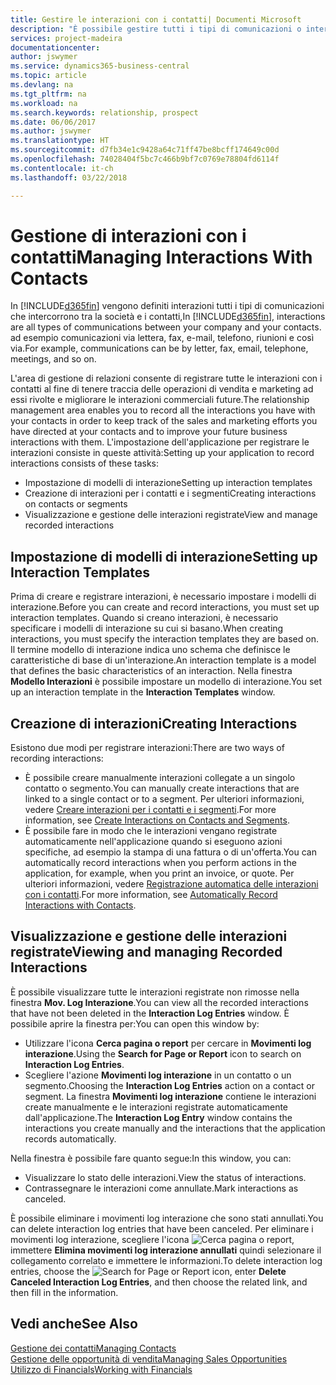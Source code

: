 ```yaml
---
title: Gestire le interazioni con i contatti| Documenti Microsoft
description: "È possibile gestire tutti i tipi di comunicazioni o interazioni che intercorrono tra la società e i contatti, ad esempio comunicazioni via lettera, fax, e-mail, telefono, riunioni e così via."
services: project-madeira
documentationcenter: 
author: jswymer
ms.service: dynamics365-business-central
ms.topic: article
ms.devlang: na
ms.tgt_pltfrm: na
ms.workload: na
ms.search.keywords: relationship, prospect
ms.date: 06/06/2017
ms.author: jswymer
ms.translationtype: HT
ms.sourcegitcommit: d7fb34e1c9428a64c71ff47be8bcff174649c00d
ms.openlocfilehash: 74028404f5bc7c466b9bf7c0769e78804fd6114f
ms.contentlocale: it-ch
ms.lasthandoff: 03/22/2018

---
```

# <a name="managing-interactions-with-contacts"></a><span data-ttu-id="a7100-103">Gestione di interazioni con i contatti</span><span class="sxs-lookup"><span data-stu-id="a7100-103">Managing Interactions With Contacts</span></span>
<span data-ttu-id="a7100-104">In [!INCLUDE[d365fin](includes/d365fin_md.md)] vengono definiti interazioni tutti i tipi di comunicazioni che intercorrono tra la società e i contatti,</span><span class="sxs-lookup"><span data-stu-id="a7100-104">In [!INCLUDE[d365fin](includes/d365fin_md.md)], interactions are all types of communications between your company and your contacts.</span></span> <span data-ttu-id="a7100-105">ad esempio comunicazioni via lettera, fax, e-mail, telefono, riunioni e così via.</span><span class="sxs-lookup"><span data-stu-id="a7100-105">For example, communications can be by letter, fax, email, telephone, meetings, and so on.</span></span>

<span data-ttu-id="a7100-106">L'area di gestione di relazioni consente di registrare tutte le interazioni con i contatti al fine di tenere traccia delle operazioni di vendita e marketing ad essi rivolte e migliorare le interazioni commerciali future.</span><span class="sxs-lookup"><span data-stu-id="a7100-106">The relationship management area enables you to record all the interactions you have with your contacts in order to keep track of the sales and marketing efforts you have directed at your contacts and to improve your future business interactions with them.</span></span> <span data-ttu-id="a7100-107">L'impostazione dell'applicazione per registrare le interazioni consiste in queste attività:</span><span class="sxs-lookup"><span data-stu-id="a7100-107">Setting up your application to record interactions consists of these tasks:</span></span>

* <span data-ttu-id="a7100-108">Impostazione di modelli di interazione</span><span class="sxs-lookup"><span data-stu-id="a7100-108">Setting up interaction templates</span></span>  
* <span data-ttu-id="a7100-109">Creazione di interazioni per i contatti e i segmenti</span><span class="sxs-lookup"><span data-stu-id="a7100-109">Creating interactions on contacts or segments</span></span>  
* <span data-ttu-id="a7100-110">Visualizzazione e gestione delle interazioni registrate</span><span class="sxs-lookup"><span data-stu-id="a7100-110">View and manage recorded interactions</span></span>  

##  <a name="setting-up-interaction-templates"></a><span data-ttu-id="a7100-111">Impostazione di modelli di interazione</span><span class="sxs-lookup"><span data-stu-id="a7100-111">Setting up Interaction Templates</span></span>
<span data-ttu-id="a7100-112">Prima di creare e registrare interazioni, è necessario impostare i modelli di interazione.</span><span class="sxs-lookup"><span data-stu-id="a7100-112">Before you can create and record interactions, you must set up interaction templates.</span></span> <span data-ttu-id="a7100-113">Quando si creano interazioni, è necessario specificare i modelli di interazione su cui si basano.</span><span class="sxs-lookup"><span data-stu-id="a7100-113">When creating interactions, you must specify the interaction templates they are based on.</span></span> <span data-ttu-id="a7100-114">Il termine modello di interazione indica uno schema che definisce le caratteristiche di base di un'interazione.</span><span class="sxs-lookup"><span data-stu-id="a7100-114">An interaction template is a model that defines the basic characteristics of an interaction.</span></span>
<span data-ttu-id="a7100-115">Nella finestra **Modello Interazioni** è possibile impostare un modello di interazione.</span><span class="sxs-lookup"><span data-stu-id="a7100-115">You set up an interaction template in the **Interaction Templates** window.</span></span>  

## <a name="creating-interactions"></a><span data-ttu-id="a7100-116">Creazione di interazioni</span><span class="sxs-lookup"><span data-stu-id="a7100-116">Creating Interactions</span></span>
<span data-ttu-id="a7100-117">Esistono due modi per registrare interazioni:</span><span class="sxs-lookup"><span data-stu-id="a7100-117">There are two ways of recording interactions:</span></span>

* <span data-ttu-id="a7100-118">È possibile creare manualmente interazioni collegate a un singolo contatto o segmento.</span><span class="sxs-lookup"><span data-stu-id="a7100-118">You can manually create interactions that are linked to a single contact or to a segment.</span></span> <span data-ttu-id="a7100-119">Per ulteriori informazioni, vedere [Creare interazioni per i contatti e i segmenti](marketing-how-create-interactions.md).</span><span class="sxs-lookup"><span data-stu-id="a7100-119">For more information, see [Create Interactions on Contacts and Segments](marketing-how-create-interactions.md).</span></span>  
* <span data-ttu-id="a7100-120">È possibile fare in modo che le interazioni vengano registrate automaticamente nell'applicazione quando si eseguono azioni specifiche, ad esempio la stampa di una fattura o di un'offerta.</span><span class="sxs-lookup"><span data-stu-id="a7100-120">You can automatically record interactions when you perform actions in the application, for example, when you print an invoice, or quote.</span></span> <span data-ttu-id="a7100-121">Per ulteriori informazioni, vedere [Registrazione automatica delle interazioni con i contatti](marketing-auto-record-interactions.md).</span><span class="sxs-lookup"><span data-stu-id="a7100-121">For more information, see [Automatically Record Interactions with Contacts](marketing-auto-record-interactions.md).</span></span>

## <a name="viewing-and-managing-recorded-interactions"></a><span data-ttu-id="a7100-122">Visualizzazione e gestione delle interazioni registrate</span><span class="sxs-lookup"><span data-stu-id="a7100-122">Viewing and managing Recorded Interactions</span></span>
<span data-ttu-id="a7100-123">È possibile visualizzare tutte le interazioni registrate non rimosse nella finestra **Mov. Log Interazione**.</span><span class="sxs-lookup"><span data-stu-id="a7100-123">You can view all the recorded interactions that have not been deleted in the **Interaction Log Entries** window.</span></span> <span data-ttu-id="a7100-124">È possibile aprire la finestra per:</span><span class="sxs-lookup"><span data-stu-id="a7100-124">You can open this window by:</span></span>

* <span data-ttu-id="a7100-125">Utilizzare l'icona **Cerca pagina o report** per cercare in **Movimenti log interazione**.</span><span class="sxs-lookup"><span data-stu-id="a7100-125">Using the **Search for Page or Report** icon to search on **Interaction Log Entries**.</span></span>
* <span data-ttu-id="a7100-126">Scegliere l'azione **Movimenti log interazione** in un contatto o un segmento.</span><span class="sxs-lookup"><span data-stu-id="a7100-126">Choosing the **Interaction Log Entries** action on a contact or segment.</span></span>
  <span data-ttu-id="a7100-127">La finestra **Movimenti log interazione** contiene le interazioni create manualmente e le interazioni registrate automaticamente dall'applicazione.</span><span class="sxs-lookup"><span data-stu-id="a7100-127">The **Interaction Log Entry** window contains the interactions you create manually and the interactions that the application records automatically.</span></span>

<span data-ttu-id="a7100-128">Nella finestra è possibile fare quanto segue:</span><span class="sxs-lookup"><span data-stu-id="a7100-128">In this window, you can:</span></span>

* <span data-ttu-id="a7100-129">Visualizzare lo stato delle interazioni.</span><span class="sxs-lookup"><span data-stu-id="a7100-129">View the status of interactions.</span></span>
* <span data-ttu-id="a7100-130">Contrassegnare le interazioni come annullate.</span><span class="sxs-lookup"><span data-stu-id="a7100-130">Mark interactions as canceled.</span></span>

<span data-ttu-id="a7100-131">È possibile eliminare i movimenti log interazione che sono stati annullati.</span><span class="sxs-lookup"><span data-stu-id="a7100-131">You can delete interaction log entries that have been canceled.</span></span> <span data-ttu-id="a7100-132">Per eliminare i movimenti log interazione, scegliere l'icona ![Cerca pagina o report](media/ui-search/search_small.png "icona Cerca pagina o report"), immettere **Elimina movimenti log interazione annullati** quindi selezionare il collegamento correlato e immettere le informazioni.</span><span class="sxs-lookup"><span data-stu-id="a7100-132">To delete interaction log entries, choose the ![Search for Page or Report](media/ui-search/search_small.png "Search for Page or Report icon") icon, enter **Delete Canceled Interaction Log Entries**, and then choose the related link, and then fill in the information.</span></span>

## <a name="see-also"></a><span data-ttu-id="a7100-133">Vedi anche</span><span class="sxs-lookup"><span data-stu-id="a7100-133">See Also</span></span>
[<span data-ttu-id="a7100-134">Gestione dei contatti</span><span class="sxs-lookup"><span data-stu-id="a7100-134">Managing Contacts</span></span>](marketing-contacts.md)  
[<span data-ttu-id="a7100-135">Gestione delle opportunità di vendita</span><span class="sxs-lookup"><span data-stu-id="a7100-135">Managing Sales Opportunities</span></span>](marketing-manage-sales-opportunities.md)  
[<span data-ttu-id="a7100-136">Utilizzo di Financials</span><span class="sxs-lookup"><span data-stu-id="a7100-136">Working with Financials</span></span>](ui-work-product.md)  

